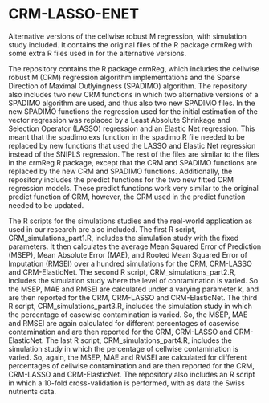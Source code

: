 # CRM-LASSO-ENET
Alternative versions of the cellwise robust M regression, with simulation study included. It contains the original files of the R package crmReg with some extra R files used in for the alternative versions. 

The repository contains the R package crmReg, which includes the cellwise robust M (CRM) regression algorithm implementations and the Sparse Direction of Maximal Outlyingness (SPADIMO) algorithm. The repository also includes two new CRM functions in which  two alternative versions of a SPADIMO algorithm are used, and thus also two new SPADIMO files. In the new SPADIMO functions the regression used for the initial estimation of the vector regression was replaced by a Least Absolute Shrinkage and Selection Operator (LASSO) regression and an Elastic Net regression. This meant that the spadimo.exs function in the spadimo.R file needed to be replaced by new functions that used the LASSO and Elastic Net regression instead of the SNIPLS regression. The rest of the files are similar to the files in the crmReg R package, except that the CRM and SPADIMO functions are replaced by the new CRM and SPADIMO functions. Additionally, the repository includes the predict functions for the two new fitted CRM regression models. These predict functions work very similar to the original predict function of CRM, however, the CRM used in the predict function needed to be updated. 

The R scripts for the simulations studies and the real-world application as used in our research are also included. The first R script, CRM_simulations_part1.R, includes the simulation study with the fixed parameters. It then calculates the average Mean Squared Error of Prediction (MSEP), Mean Absolute Error (MAE), and Rooted Mean Squared Error of Imputation (RMSEI) over a hundred simulations for the CRM, CRM-LASSO and CRM-ElasticNet. The second R script, CRM_simulations_part2.R, includes the simulation study where the level of contamination is varied. So the MSEP, MAE and RMSEI are calculated under a varying parameter k, and are then reported for the CRM, CRM-LASSO and CRM-ElasticNet. The third R script, CRM_simulations_part3.R, includes the simulation study in which the percentage of casewise contamination is varied. So, the MSEP, MAE and RMSEI are again calculated for different percentages of casewise contamination and are then reported for the CRM, CRM-LASSO and CRM-ElasticNet. The last R script, CRM_simulations_part4.R, includes the simulation study in which the percentage of cellwise contamination is varied. So, again, the MSEP, MAE and RMSEI are calculated for different percentages of cellwise contamination and are then reported for the CRM, CRM-LASSO and CRM-ElasticNet. The repository also includes an R script in which a 10-fold cross-validation is performed, with as data the Swiss nutrients data. 
